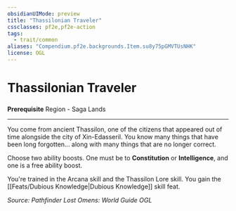 ```yaml
---
obsidianUIMode: preview
title: "Thassilonian Traveler"
cssclasses: pf2e,pf2e-action
tags:
  - trait/common
aliases: "Compendium.pf2e.backgrounds.Item.su8y75pGMVTUsNHK"
license: OGL
---
```

# Thassilonian Traveler

### 






**Prerequisite** Region - Saga Lands

* * *

You come from ancient Thassilon, one of the citizens that appeared out of time alongside the city of Xin-Edasseril. You know many things that have been long forgotten... along with many things that are no longer correct.

Choose two ability boosts. One must be to **Constitution** or **Intelligence**, and one is a free ability boost.

You're trained in the Arcana skill and the Thassilon Lore skill. You gain the [[Feats/Dubious Knowledge|Dubious Knowledge]] skill feat.

*Source: Pathfinder Lost Omens: World Guide*
*OGL*